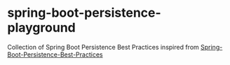 # spring-boot-persistence-playground

Collection of Spring Boot Persistence Best Practices inspired from [Spring-Boot-Persistence-Best-Practices](https://www.amazon.com/Spring-Boot-Persistence-Best-Practices/dp/1484256255)
